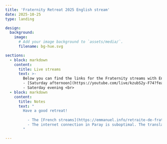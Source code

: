 ```yaml
---
title: 'Fraternity Retreat 2025 English stream'
date: 2025-10-25
type: landing

design:
  background:
    image:
      # Add your image background to `assets/media/`.
      filename: bg-hue.svg

sections:
  - block: markdown
    content:
      title: Live streams
      text: >-
        Below you can find the links for the Fraternity streams with English translation. <br>
        - [Saturday afternoon](https://youtube.com/live/kzubS2y-F74?feature=share) (it took a bit to get the stream to work, so we miss the first few minutes. the volume is very low)<br>
        - Saterday evening <br>
  - block: markdown
    content:
      title: Notes
      text: "
        Have a good retreat!
        
          - The [French streams](https://emmanuel.info/retraite-de-fraternite-2025) can be found [here](https://emmanuel.info/retraite-de-fraternite-2025), together with the program of the retreat
          - The internet connection in Paray is suboptimal. The translation is also recorded locally and will be made available.
        "

---
```


